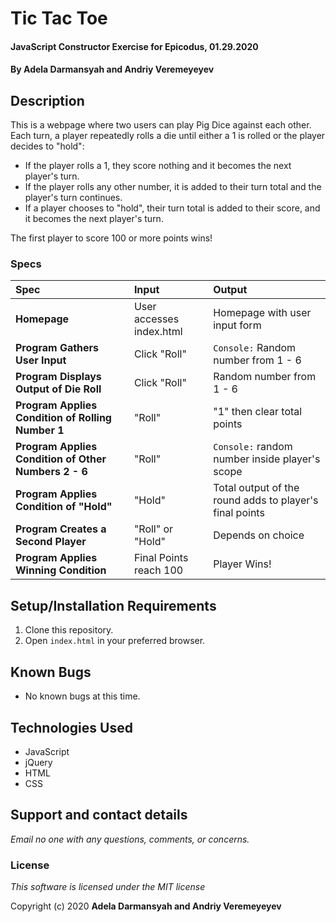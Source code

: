 # Tic Tac Toe

#### JavaScript Constructor Exercise for Epicodus, 01.29.2020

#### By **Adela Darmansyah and Andriy Veremeyeyev**

## Description

This is a webpage where two users can play Pig Dice against each other.
Each turn, a player repeatedly rolls a die until either a 1 is rolled or the player decides to "hold":

* If the player rolls a 1, they score nothing and it becomes the next player's turn.
* If the player rolls any other number, it is added to their turn total and the player's turn continues.
* If a player chooses to "hold", their turn total is added to their score, and it becomes the next player's turn.

The first player to score 100 or more points wins!

### Specs
| Spec | Input | Output |
| :-------------     | :------------- | :------------- |
| **Homepage** | User accesses index.html | Homepage with user input form |
| **Program Gathers User Input** | Click "Roll" | `Console:` Random number from 1 - 6 |
| **Program Displays Output of Die Roll**| Click "Roll"  | Random number from 1 - 6 |
| **Program Applies Condition of Rolling Number 1**| "Roll" | "1" then clear total points |
| **Program Applies Condition of Other Numbers 2 - 6**| "Roll" | `Console:` random number inside player's scope |
| **Program Applies Condition of "Hold"** | "Hold" | Total output of the round adds to player's final points |
| **Program Creates a Second Player**| "Roll" or "Hold" | Depends on choice |
| **Program Applies Winning Condition**| Final Points reach 100 | Player Wins! |

## Setup/Installation Requirements

1. Clone this repository.
2. Open `index.html` in your preferred browser.

## Known Bugs

* No known bugs at this time.

## Technologies Used

* JavaScript
* jQuery
* HTML
* CSS

## Support and contact details

_Email no one with any questions, comments, or concerns._

### License

*This software is licensed under the MIT license*

Copyright (c) 2020 **Adela Darmansyah and Andriy Veremeyeyev**
